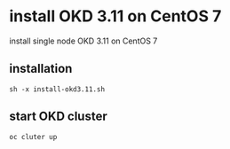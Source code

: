 # install OKD 3.11 on CentOS 7

install single node OKD 3.11 on CentOS 7

## installation

```
sh -x install-okd3.11.sh
```

## start OKD cluster

```
oc cluter up
```


